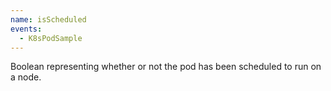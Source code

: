 ```yaml
---
name: isScheduled
events:
  - K8sPodSample
---
```


Boolean representing whether or not the pod has been scheduled to run on a node.